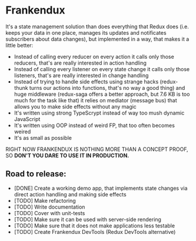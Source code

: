 # Frankendux

It's a state management solution than does everything that Redux does (i.e. keeps your data in one place, manages its updates and notificates subscribers about data changes), but implemented in a way, that makes it a little better:

- Instead of calling every reducer on every action it calls only those reducers, that's are really interested in action handling
- Instead of calling every listener on every state change it calls only those listeners, that's are really interested in change handling
- Instead of trying to handle side effects using strange hacks (redux-thunk turns our actions into functions, that's no way a good thing) and huge middleware (redux-saga offers a better approach, but 7.6 KB is too much for the task like that) it relies on mediator (message bus) that allows you to make side effects without any magic
- It's written using strong TypeScrypt instead of way too mush dynamic JavaScript
- It's written using OOP instead of weird FP, that too often becomes weired
- It's as small as possible

RIGHT NOW FRANKENDUX IS NOTHING MORE THAN A CONCEPT PROOF, SO **DON'T YOU DARE TO USE IT IN PRODUCTION.**

## Road to release:

- [DONE] Create a working demo app, that implements state changes via direct action handling and making side effects
- [TODO] Make refactoring
- [TODO] Write documentation
- [TODO] Cover with unit-tests
- [TODO] Make sure it can be used with server-side rendering
- [TODO] Make sure that it does not make applications less testable
- [TODO] Create Frankendux DevTools (Redux DevTools alternative)
